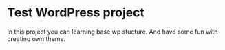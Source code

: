 # Test WordPress project

In this project you can learning base wp stucture. And have some fun with creating own theme.

